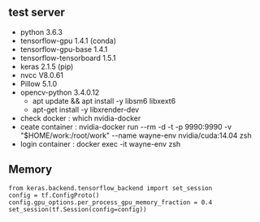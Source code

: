
## test server

- python 3.6.3           
- tensorflow-gpu            1.4.1 (conda)
- tensorflow-gpu-base       1.4.1
- tensorflow-tensorboard    1.5.1
- keras                     2.1.5 (pip)
- nvcc V8.0.61
- Pillow 5.1.0
- opencv-python 3.4.0.12
  - apt update && apt install -y libsm6 libxext6
  - apt-get install -y libxrender-dev
- check docker : which nvidia-docker
- ceate container : nvidia-docker run --rm -d -t -p 9990:9990 -v "$HOME/work:/root/work" --name wayne-env nvidia/cuda:14.04 zsh
- login container : docker exec -it wayne-env zsh

## Memory

```
from keras.backend.tensorflow_backend import set_session
config = tf.ConfigProto()
config.gpu_options.per_process_gpu_memory_fraction = 0.4
set_session(tf.Session(config=config))
```

